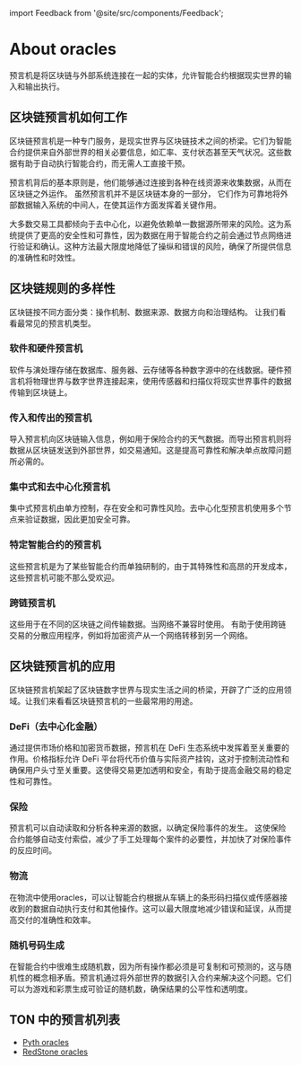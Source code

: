 import Feedback from '@site/src/components/Feedback';

# About oracles

预言机是将区块链与外部系统连接在一起的实体，允许智能合约根据现实世界的输入和输出执行。

## 区块链预言机如何工作

区块链预言机是一种专门服务，是现实世界与区块链技术之间的桥梁。它们为智能合约提供来自外部世界的相关必要信息，如汇率、支付状态甚至天气状况。这些数据有助于自动执行智能合约，而无需人工直接干预。

预言机背后的基本原则是，他们能够通过连接到各种在线资源来收集数据，从而在区块链之外运作。 虽然预言机并不是区块链本身的一部分， 它们作为可靠地将外部数据输入系统的中间人，在使其运作方面发挥着关键作用。

大多数交易工具都倾向于去中心化，以避免依赖单一数据源所带来的风险。这为系统提供了更高的安全性和可靠性，因为数据在用于智能合约之前会通过节点网络进行验证和确认。这种方法最大限度地降低了操纵和错误的风险，确保了所提供信息的准确性和时效性。

## 区块链规则的多样性

区块链按不同方面分类：操作机制、数据来源、数据方向和治理结构。 让我们看看最常见的预言机类型。

### 软件和硬件预言机

软件与演处理存储在数据库、服务器、云存储等各种数字源中的在线数据。硬件预言机将物理世界与数字世界连接起来，使用传感器和扫描仪将现实世界事件的数据传输到区块链上。

### 传入和传出的预言机

导入预言机向区块链输入信息，例如用于保险合约的天气数据。而导出预言机则将数据从区块链发送到外部世界，如交易通知。这是提高可靠性和解决单点故障问题所必需的。

### 集中式和去中心化预言机

集中式预言机由单方控制，存在安全和可靠性风险。去中心化型预言机使用多个节点来验证数据，因此更加安全可靠。

### 特定智能合约的预言机

这些预言机是为了某些智能合约而单独研制的，由于其特殊性和高昂的开发成本，这些预言机可能不那么受欢迎。

### 跨链预言机

这些用于在不同的区块链之间传输数据。当网络不兼容时使用。 有助于使用跨链交易的分散应用程序，例如将加密资产从一个网络转移到另一个网络。

## 区块链预言机的应用

区块链预言机架起了区块链数字世界与现实生活之间的桥梁，开辟了广泛的应用领域。让我们来看看区块链预言机的一些最常用的用途。

### DeFi（去中心化金融）

通过提供市场价格和加密货币数据，预言机在 DeFi 生态系统中发挥着至关重要的作用。价格指标允许 DeFi 平台将代币价值与实际资产挂钩，这对于控制流动性和确保用户头寸至关重要。这使得交易更加透明和安全，有助于提高金融交易的稳定性和可靠性。

### 保险

预言机可以自动读取和分析各种来源的数据，以确定保险事件的发生。 这使保险合约能够自动支付索偿，减少了手工处理每个案件的必要性，并加快了对保险事件的反应时间。

### 物流

在物流中使用oracles，可以让智能合约根据从车辆上的条形码扫描仪或传感器接收到的数据自动执行支付和其他操作。这可以最大限度地减少错误和延误，从而提高交付的准确性和效率。

### 随机号码生成

在智能合约中很难生成随机数，因为所有操作都必须是可复制和可预测的，这与随机性的概念相矛盾。预言机通过将外部世界的数据引入合约来解决这个问题。它们可以为游戏和彩票生成可验证的随机数，确保结果的公平性和透明度。

## TON 中的预言机列表

- [Pyth oracles](/v3/documentation/dapps/oracles/pyth)
- [RedStone oracles](/v3/documentation/dapps/oracles/red_stone)

<Feedback />

